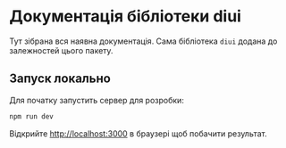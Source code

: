 # Документація бібліотеки diui

Тут зібрана вся наявна документація. Сама бібліотека `diui` додана до залежностей цього пакету.

## Запуск локально

Для початку запустить сервер для розробки:

```bash
npm run dev
```

Відкрийте [http://localhost:3000](http://localhost:3000) в браузері щоб побачити результат.
